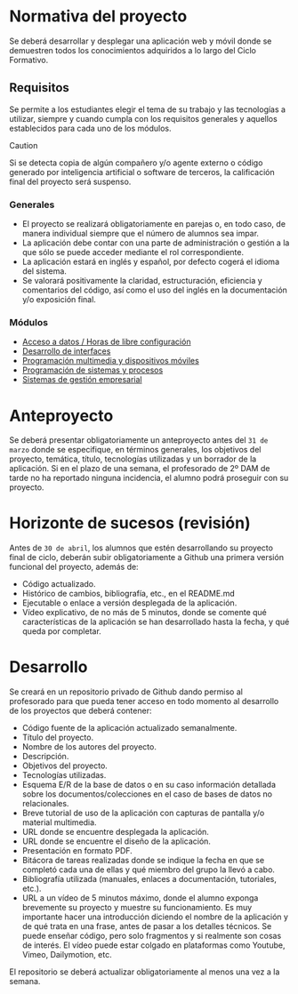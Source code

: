 # Normativa del proyecto

Se deberá desarrollar y desplegar una aplicación web y móvil donde se demuestren todos los conocimientos adquiridos a lo largo del Ciclo Formativo. 

## Requisitos

Se permite a los estudiantes elegir el tema de su trabajo y las tecnologías a utilizar, siempre y cuando cumpla con los requisitos generales y aquellos establecidos para cada uno de los módulos.

> [!CAUTION]
> Si se detecta copia de algún compañero y/o agente externo o código generado por inteligencia artificial o software de terceros, la calificación final del proyecto será suspenso.

### Generales

- El proyecto se realizará obligatoriamente en parejas o, en todo caso, de manera individual siempre que el número de alumnos sea impar.
- La aplicación debe contar con una parte de administración o gestión a la que sólo se puede acceder mediante el rol correspondiente.
- La aplicación estará en inglés y español, por defecto cogerá el idioma del sistema.
- Se valorará positivamente la claridad, estructuración, eficiencia y comentarios del código, así como el uso del inglés en la documentación y/o exposición final.

### Módulos

- [Acceso a datos / Horas de libre configuración](/criterios/acdat_hlc/criterios.md)
- [Desarrollo de interfaces](/criterios/deint/criterios.md)
- [Programación multimedia y dispositivos móviles](/criterios/pmdmo/criterios.md)
- [Programación de sistemas y procesos](/criterios/pspro/criterios.md)
- [Sistemas de gestión empresarial](/criterios/sgemp/criterios.md)


# Anteproyecto

Se deberá presentar obligatoriamente un anteproyecto antes del `31 de marzo` donde se especifique, en términos generales, los objetivos del proyecto, temática, título, tecnologías utilizadas y un borrador de la aplicación. Si en el plazo de una semana, el profesorado de 2º DAM de tarde no ha reportado ninguna incidencia, el alumno podrá proseguir con su proyecto.

# Horizonte de sucesos (revisión)
Antes de `30 de abril`, los alumnos que estén desarrollando su proyecto final de ciclo, deberán subir obligatoriamente a Github una primera versión funcional del proyecto, además de:

- Código actualizado.
- Histórico de cambios, bibliografía, etc., en el README.md
- Ejecutable o enlace a versión desplegada de la aplicación.
- Vídeo explicativo, de no más de 5 minutos, donde se comente qué características de la aplicación se han desarrollado hasta la fecha, y qué queda por completar.

# Desarrollo

Se creará en un repositorio privado de Github dando permiso al profesorado para que pueda tener acceso en todo momento al desarrollo de los proyectos que deberá contener:
- Código fuente de la aplicación actualizado semanalmente.
- Título del proyecto.
- Nombre de los autores del proyecto.
- Descripción.
- Objetivos del proyecto.
- Tecnologías utilizadas.
- Esquema E/R de la base de datos o en su caso información detallada sobre los
documentos/colecciones en el caso de bases de datos no relacionales.
- Breve tutorial de uso de la aplicación con capturas de pantalla y/o material multimedia.
- URL donde se encuentre desplegada la aplicación.
- URL donde se encuentre el diseño de la aplicación.
- Presentación en formato PDF.
- Bitácora de tareas realizadas donde se indique la fecha en que se completó cada una de ellas y qué miembro del grupo la llevó a cabo.
- Bibliografía utilizada (manuales, enlaces a documentación, tutoriales, etc.).
- URL a un vídeo de 5 minutos máximo, donde el alumno exponga brevemente su proyecto y
muestre su funcionamiento. Es muy importante hacer una introducción diciendo el nombre de la
aplicación y de qué trata en una frase, antes de pasar a los detalles técnicos. Se puede enseñar
código, pero solo fragmentos y si realmente son cosas de interés. El vídeo puede estar colgado en
plataformas como Youtube, Vimeo, Dailymotion, etc.

El repositorio se deberá actualizar obligatoriamente al menos una vez a la semana.


